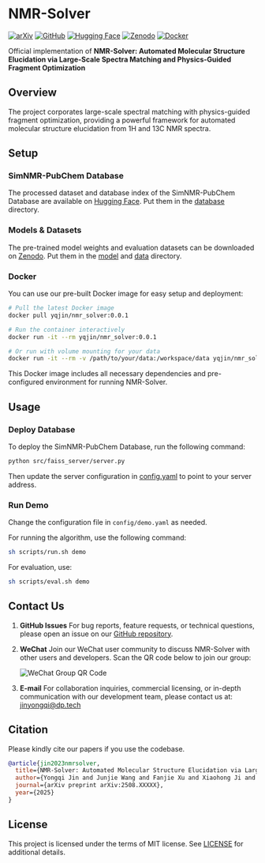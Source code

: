 # NMR-Solver

[![arXiv](https://img.shields.io/badge/arXiv-2508.XXXXX-b31b1b.svg)](https://arxiv.org/abs/2508.XXXXX)
[![GitHub](https://img.shields.io/badge/GitHub-NMR--Solver-181717?logo=github)](https://github.com/YongqiJin/NMR-Solver)
[![Hugging Face](https://img.shields.io/badge/🤗%20Hugging%20Face-SimNMR--PubChem-ffc107)](https://huggingface.co/datasets/yqj01/SimNMR-PubChem)
[![Zenodo](https://img.shields.io/badge/Zenodo-NMR--Solver-0ea5e9)](https://doi.org/10.5281/zenodo.16952024)
[![Docker](https://img.shields.io/badge/Docker-nmr__solver-2496ed?logo=docker)](https://hub.docker.com/r/yqjin/nmr_solver)


Official implementation of **NMR-Solver: Automated Molecular Structure Elucidation via Large-Scale Spectra Matching and Physics-Guided Fragment Optimization**

## Overview

The project corporates large-scale spectral matching with physics-guided fragment optimization, providing a powerful framework for automated molecular structure elucidation from 1H and 13C NMR spectra.

## Setup

### SimNMR-PubChem Database

The processed dataset and database index of the SimNMR-PubChem Database are available on [Hugging Face](https://huggingface.co/datasets/yqj01/SimNMR-PubChem). Put them in the [database](database) directory.

### Models & Datasets

The pre-trained model weights and evaluation datasets can be downloaded on [Zenodo](https://doi.org/10.5281/zenodo.16952024). Put them in the [model](model) and [data](data) directory.

### Docker

You can use our pre-built Docker image for easy setup and deployment:

```bash
# Pull the latest Docker image
docker pull yqjin/nmr_solver:0.0.1

# Run the container interactively
docker run -it --rm yqjin/nmr_solver:0.0.1

# Or run with volume mounting for your data
docker run -it --rm -v /path/to/your/data:/workspace/data yqjin/nmr_solver:0.0.1
```

This Docker image includes all necessary dependencies and pre-configured environment for running NMR-Solver.

## Usage

### Deploy Database

To deploy the SimNMR-PubChem Database, run the following command:

```bash
python src/faiss_server/server.py
```

Then update the server configuration in [config.yaml](src/faiss_server/config.yaml) to point to your server address.

### Run Demo

Change the configuration file in `config/demo.yaml` as needed.

For running the algorithm, use the following command:

```bash
sh scripts/run.sh demo
```

For evaluation, use:

```bash
sh scripts/eval.sh demo
```

## Contact Us

1. **GitHub Issues**
   For bug reports, feature requests, or technical questions, please open an issue on our [GitHub repository](https://github.com/YongqiJin/NMR-Solver).

2. **WeChat**
   Join our WeChat user community to discuss NMR-Solver with other users and developers. Scan the QR code below to join our group:
   
   ![WeChat Group QR Code](docs/wechat_group_qr.png)

3. **E-mail**
   For collaboration inquiries, commercial licensing, or in-depth communication with our development team, please contact us at: [jinyongqi@dp.tech](mailto:jinyongqi@dp.tech)

## Citation

Please kindly cite our papers if you use the codebase.

```bibtex
@article{jin2023nmrsolver,
  title={NMR-Solver: Automated Molecular Structure Elucidation via Large-Scale Spectra Matching and Physics-Guided Fragment Optimization},
  author={Yongqi Jin and Junjie Wang and Fanjie Xu and Xiaohong Ji and Zhifeng Gao and Linfeng Zhang and Guolin Ke and Rong Zhu and Weinan E},
  journal={arXiv preprint arXiv:2508.XXXXX},
  year={2025}
}
```

## License

This project is licensed under the terms of MIT license. See [LICENSE](LICENSE) for additional details.

